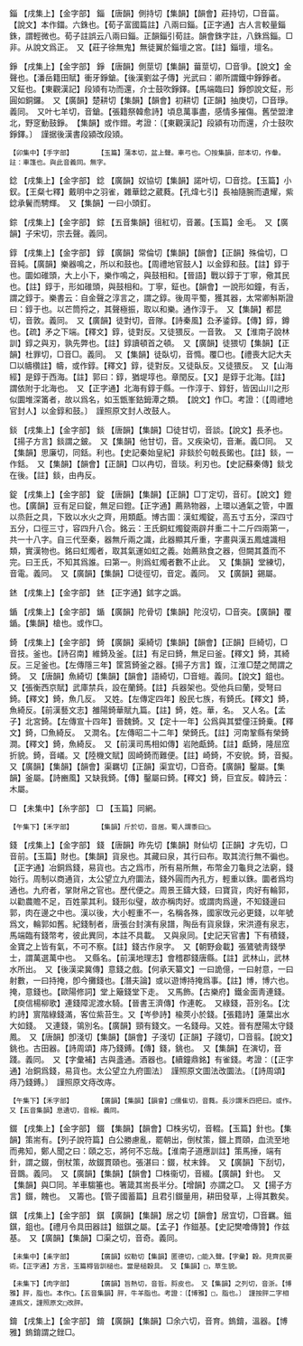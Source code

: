 <!-- { "loadSidebar": true } -->
錙	【戌集上】【金字部】	錙	【唐韻】側持切【集韻】【韻會】莊持切，□音菑。【說文】本作鍿。六銖也。【荀子富國篇註】八兩曰錙。【正字通】古人言較量錙銖，謂輕微也。荀子註誤云八兩曰錙。正韻錙引荀註。韻會銖字註，八銖爲錙。□非。从說文爲正。　又【莊子徐無鬼】無徒翼於錙壇之宮。【註】錙壇，壇名。

錚	【戌集上】【金字部】	錚	【唐韻】側莖切【集韻】葘莖切，□音爭。【說文】金聲也。【潘岳籍田賦】衝牙錚鎗。【後漢劉盆子傳】光武曰：卿所謂鐵中錚錚者。　又鉦也。【東觀漢記】段熲有功而還，介士鼓吹錚鐸。【馬端臨曰】錚卽說文鉦，形圓如銅鑼。　又【廣韻】楚耕切【集韻】【韻會】初耕切【正韻】抽庚切，□音琤。義同。　又叶七羊切，音鎗。【張籍祭韓愈詩】頃息萬事盡，感情多摧傷。舊塋盟津北，野窆動鼓錚。　【集韻】或作鏳。考證：〔【東觀漢記】段潁有功而還，介士鼓吹錚鐸。〕　謹据後漢書段潁改段熲。 

	【卯集中】【手字部】		【玉篇】蒲本切，盆上聲。車弓也。〇按集韻，部本切，作軬。註：車篷也。與此音義同。無字。

錜	【戌集上】【金字部】	錜	【廣韻】奴協切【集韻】諾叶切，□音捻。【玉篇】小釵。【王粲七釋】戴明中之羽雀，雜華錜之葳蕤。【孔煒七引】長袖隨腕而遺耀，紫錜承鬢而騁輝。　又【集韻】一曰小頭釘。

錝	【戌集上】【金字部】	錝	【五音集韻】徂紅切，音叢。【玉篇】金毛。　又【廣韻】子宋切，宗去聲。義同。

錞	【戌集上】【金字部】	錞	【廣韻】常倫切【集韻】【韻會】【正韻】殊倫切，□音純。【廣韻】樂器鳴之，所以和鼓也。【周禮地官鼓人】以金錞和鼓。【註】錞于也。圜如碓頭，大上小下，樂作鳴之，與鼓相和。【晉語】戰以錞于丁寧，儆其民也。【註】錞于，形如碓頭，與鼓相和。丁寧，鉦也。【韻會】一說形如鐘，有舌，謂之錞于。樂書云：自金聲之淳言之，謂之錞。後周平蜀，獲其器，太常卿斛斯證曰：錞于也。以芒筒捋之，其聲極振，取以和樂。通作淳于。　又【集韻】都昆切，音敦。義同。　又【廣韻】徒對切，音隊。【詩秦風】厹矛鋈錞。【傳】錞，鐏也。【疏】矛之下端。【釋文】錞，徒對反。又徒猥反。一音敦。　又【淮南子說林訓】錞之與刃，孰先弊也。【註】錞讀頓首之頓。　又【廣韻】徒猥切【集韻】【正韻】杜罪切，□音□。義同。　又【集韻】徒臥切，音憜。覆□也。【禮喪大記大夫□以幬欑註】幬，或作錞。【釋文】錞，徒對反。又徒臥反。又徒猥反。　又【山海經】是錞于西海。【註】郭曰：錞，猶堤埻也。章閏反。【又】是錞于北海。【註】謂依附于北海也。　又【正字通】北海有錞于縣。一作淳于、錞釪，皆因山川之形似圜堆深筩者，故以爲名，如玉甑峯鈷鉧潭之類。　【說文】作□。考證：〔【周禮地官封人】以金錞和鼓。〕　謹照原文封人改鼓人。 

錟	【戌集上】【金字部】	錟	【唐韻】【集韻】□徒甘切，音談。【說文】長矛也。【揚子方言】錟謂之鈹。　又【集韻】他甘切，音。又疾染切，音漸。義□同。　又【集韻】思廉切，同銛。利也。【史記秦始皇紀】非錟於句戟長鎩也。【註】錟，一作銛。　又【集韻】【韻會】【正韻】□以冉切，音琰。利刃也。【史記蘇秦傳】錟戈在後。【註】錟，由冉反。

錠	【戌集上】【金字部】	錠	【唐韻】【集韻】【正韻】□丁定切，音矴。【說文】鐙也。【廣韻】豆有足曰錠，無足曰鐙。【正字通】薦熟物器，上環以通氣之管，中置以烝飪之具，下致以水火之齊，用類甗。博古圖：漢虹燭錠，高五寸五分，深四寸五分，口徑三寸，容四升八合。銘云：王氏銅虹燭錠兩辟幷重二十二斤四兩第一，共一十八字。自三代至秦，器無斤兩之識，此器顯其斤重，字畫與漢五鳳爐識相類，實漢物也。銘曰虹燭者，取其氣運如虹之義。始薦熟食之器，但闕其蓋而不完。曰王氏，不知其爲誰。曰第一。則爲虹燭者數不止此。　又【集韻】堂練切，音電。義同。　又【廣韻】【集韻】□徒徑切，音定。義同。　又【廣韻】錫屬。

錰	【戌集上】【金字部】	錰	【正字通】鉥字之譌。

鍎	【戌集上】【金字部】	鍎	【廣韻】陀骨切【集韻】陀沒切，□音突。【廣韻】覆鍎。【集韻】槍也。或作□。

錡	【戌集上】【金字部】	錡	【廣韻】渠綺切【集韻】【韻會】【正韻】巨綺切，□音技。釜也。【詩召南】維錡及釜。【註】有足曰錡，無足曰釜。【釋文】錡，其綺反。三足釜也。【左傳隱三年】筐筥錡釜之器。【揚子方言】鍑，江淮□楚之閒謂之錡。　又【唐韻】魚綺切【集韻】【韻會】語綺切，□音螘。義同。【說文】鉏也。　又【張衡西京賦】武庫禁兵，設在蘭錡。【註】兵器架也。受他兵曰蘭，受弩曰錡。【釋文】錡，魚几反。　又姓。【左傳定四年】殷民七族，有錡氏。【釋文】錡，魚綺反。【前漢藝文志】雒陽錡華賦九篇。【註】錡，姓。華，名。　又人名。【孟子】北宮錡。【左傳宣十四年】晉魏錡。又【定十一年】公爲與其嬖僮汪錡乗。【釋文】錡，□魚綺反。　又澗名。【左傳昭二十二年】榮錡氏。【註】河南鞏縣有榮錡澗。【釋文】錡，魚綺反。　又【前漢司馬相如傳】岩阤甗錡。【註】甗錡，隆屈窊折貌。錡，音嶬。又【陸機文賦】固崎錡而難便。【註】崎錡，不安貌。錡，音擬。　又【廣韻】【集韻】【韻會】渠羈切【正韻】渠宜切，□音奇。【廣韻】鑿屬。【集韻】釜屬。【詩豳風】又缺我錡。【傳】鑿屬曰錡。【釋文】錡，巨宜反。韓詩云：木屬。 

□	【未集中】【糸字部】	□	【玉篇】同網。

	【午集下】【禾字部】		【集韻】斤於切，音居。蜀人謂黍曰□。

錢	【戌集上】【金字部】	錢	【唐韻】昨先切【集韻】財仙切【正韻】才先切，□音前。【玉篇】財也。【集韻】貨泉也。其藏曰泉，其行曰布。取其流行無不徧也。【正字通】冶銅爲錢，易貨也。古之爲市，所有易所無，布幣金刀龜貝之法窮，錢始行。周制以商通貨，太公望立九府圜法，錢外圓而內孔方，輕重以銖。圜者爲均通也。九府者，掌財帛之官也。歷代便之。周景王鑄大錢，曰寶貨，肉好有輪郭，以勸農贍不足，百姓蒙其利。錢形似璧，故亦稱肉好。或謂肉爲邊，不知錢邊曰郭，肉在邊之中也。漢以後，大小輕重不一，名稱各殊，國家攺元必更錢，以年號爲文，輪郭如舊。紀錢制者，唐張台封演有泉譜，陶岳有貨泉錄，宋洪遵有泉志，馬端臨有錢幣考，彼此異同，本註不具載。　又與泉同。【史記天官書】下有積錢，金寶之上皆有氣，不可不察。【註】錢古作泉字。　又【朝野僉載】張鷟號靑錢學士，謂萬選萬中也。　又縣名。【前漢地理志】會稽郡錢唐縣。【註】武林山，武林水所出。　又【後漢梁冀傳】意錢之戲。【何承天纂文】一曰詭億，一曰射意，一曰射數，一曰持掩，卽今攤錢也。【潛夫論】或以遊博持掩爲事。【註】博，博六也。掩，意錢也。【歐陽修詞】堂上簸錢堂下走。　又馬飾。【古樂府】鐵金面靑連錢。【庾信楊柳歌】連錢障泥渡水騎。【晉書王濟傳】作連乾。　又綠錢，苔別名。【沈約詩】賔階綠錢滿，客位紫苔生。又【岑參詩】楡莢小於錢。【張籍詩】蓮葉出水大如錢。　又連錢，鴒別名。【廣韻】頸有錢文。一名錢母。又姓。晉有歷陽太守錢鳳。　又【唐韻】卽淺切【集韻】【韻會】子淺切【正韻】子踐切，□音翦。【說文】銚也。古田器。【詩周頌】庤乃錢鎛。【傳】錢，銚也。　又【集韻】在演切，音踐。義同。　又【字彙補】古與盞通。酒器也。【續鐘鼎銘】有雀錢。考證：〔【正字通】冶銅爲錢，易貨也。太公望立九府圖法〕　謹照原文圖法改圜法。〔【詩周頌】痔乃錢鎛。〕　謹照原文痔改庤。 

	【午集下】【禾字部】		【廣韻】【集韻】【韻會】□儒隹切，音蕤。長沙謂禾四把曰。或作。　又【五音集韻】息遺切，音綏。義同。

錣	【戌集上】【金字部】	錣	【集韻】【韻會】□株劣切，音輟。【玉篇】針也。【集韻】策耑有。【列子說符篇】白公勝慮亂，罷朝出，倒杖策，錣上貫頤，血流至地而弗知，鄭人聞之曰：頤之忘，將何不忘哉。【淮南子道應訓註】策馬捶，端有針，謂之錣，倒杖策，故錣貫頤也。張湛曰：錣，杖末鋒。　又【廣韻】下刮切，音鵽。義同。　又【廣韻】【集韻】【韻會】□株衞切，音綴。【廣韻】針也。　又【集韻】與□同。羊車騶箠也。箸箴其耑長半分。【增韻】亦謂之□。　又【揚子方言】錣，餽也。　又籌也。【管子國蓄篇】且君引錣量用，耕田發草，上得其數矣。

錤	【戌集上】【金字部】	錤	【廣韻】【集韻】居之切【韻會】居宜切，□音羈。鎡錤，鉏也。【禮月令具田器註】鎡錤之屬。【孟子】作鎡基。【史記樊噲傳贊】作兹基。　又【廣韻】【集韻】□渠之切，音奇。義同。

	【未集中】【耒字部】		【廣韻】奴勒切【集韻】匿德切，□能入聲。【字彙】穀。見齊民要術。【正字通】方言，玉篇棏皆訓槌也。當是槌穀具。　又【集韻】□，草生貌。

	【未集下】【肉字部】		【廣韻】旨熱切，音晢。脟皮也。　又【集韻】之列切，音浙。【博雅】胓，脂也。本作□。【五音集韻】胓，牛羊脂也。考證：〔【博雅】□，脂也。〕　謹按胓二字相連爲文，謹照原文□改胓。 

錥	【戌集上】【金字部】	錥	【廣韻】【集韻】□余六切，音育。鎢錥，溫器。【博雅】鎢錥謂之銼□。

